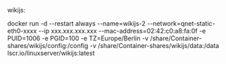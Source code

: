wikijs:

docker run -d --restart always --name=wikijs-2 --network=qnet-static-eth0-xxxx --ip xxx.xxx.xxx.xxx --mac-address=02:42:c0:a8:fa:0f -e PUID=1006 -e PGID=100 -e TZ=Europe/Berlin -v /share/Container-shares/wikijs/config:/config -v /share/Container-shares/wikijs/data:/data lscr.io/linuxserver/wikijs:latest